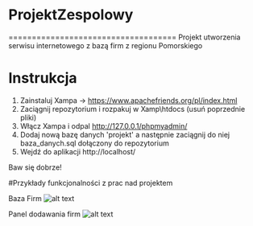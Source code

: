 # ProjektZespolowy
====================================
Projekt utworzenia serwisu internetowego z bazą firm z regionu Pomorskiego


# Instrukcja 
1. Zainstaluj Xampa -> https://www.apachefriends.org/pl/index.html
2. Zaciągnij repozytorium i rozpakuj w Xamp\htdocs (usuń poprzednie pliki)
3. Włącz Xampa i odpal http://127.0.0.1/phpmyadmin/
4. Dodaj nową bazę danych 'projekt' a następnie zaciągnij do niej baza_danych.sql dołączony do repozytorium
5. Wejdź do aplikacji http://localhost/

Baw się dobrze! 

#Przykłady funkcjonalności z prac nad projektem 

Baza Firm
![alt text](https://i.imgur.com/FPa0dLP.png)

Panel dodawania firm
![alt text](https://i.imgur.com/6k0KEZo.png)
